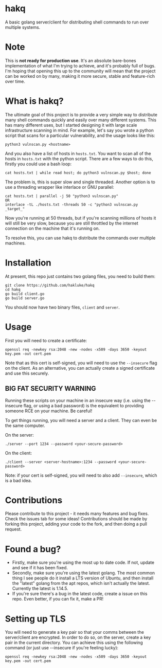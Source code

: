# hakq
A basic golang server/client for distributing shell commands to run over multiple systems.

# Note
This is **not ready for production use**. It's an absolute bare-bones implementation of what I'm trying to achieve, and it's probably full of bugs. I'm hoping that opening this up to the community will mean that the project can be worked on by many, making it more secure, stable and feature-rich over time.

# What is hakq?
The ultimate goal of this project is to provide a very simple way to distribute many shell commands quickly and easily over many different systems. This has many different uses, but I started designing it with large scale infrastructure scanning in mind. For example, let's say you wrote a python script that scans for a particular vulnerability, and the usage looks like this:
```
python3 vulnscan.py <hostname>
```

And you also have a list of hosts in `hosts.txt`. You want to scan all of the hosts in `hosts.txt` with the python script. There are a few ways to do this, firstly you could use a bash loop:
```
cat hosts.txt | while read host; do python3 vulnscan.py $host; done
```

The problem is, this is super slow and single threaded. Another option is to use a threading wrapper like interlace or GNU parallel:
```
cat hosts.txt | parallel -j 50 "python3 vulnscan.py"
OR 
interlace -tL ./hosts.txt -threads 50 -c "python3 vulnscan.py _target_"
```

Now you're running at 50 threads, but if you're scanning millions of hosts it will still be very slow, because you are still throttled by the internet connection on the machine that it's running on. 

To resolve this, you can use hakq to distribute the commands over multiple machines.

# Installation

At present, this repo just contains two golang files, you need to build them:

```
git clone https://github.com/hakluke/hakq
cd hakq
go build client.go
go build server.go
```

You should now have two binary files, `client` and `server`.

# Usage

First you will need to create a certificate:
```
openssl req -newkey rsa:2048 -new -nodes -x509 -days 3650 -keyout key.pem -out cert.pem
```
Note that as this cert is self-signed, you will need to use the `--insecure` flag on the client. As an alternative, you can actually create a signed certificate and use this securely.

## BIG FAT SECURITY WARNING
Running these scripts on your machine in an insecure way (i.e. using the --insecure flag, or using a bad password) is the equivalent to providing someone RCE on your machine. Be careful!

To get things running, you will need a server and a client. They can even be the same computer.

On the server:
```
./server --port 1234 --password <your-secure-password>
```

On the client:
```
./client --server <server-hostname>:1234 --password <your-secure-password>
```
Note: if your cert is self-signed, you will need to also add `--insecure`, which is a bad idea.

# Contributions
Please contribute to this project - it needs many features and bug fixes. Check the issues tab for some ideas!
Contributions should be made by forking this project, adding your code to the fork, and then doing a pull request.

# Found a bug?
- Firstly, make sure you're using the most up to date code. If not, update and see if it has been fixed.
- Secondly, make sure you're using the latest golang. The most common thing I see people do it install a LTS version of Ubuntu, and then install the "latest" golang from the apt repos, which isn't actually the latest. Currently the latest is 1.14.5.
- If you're sure there's a bug in the latest code, create a issue on this repo. Even better, if you can fix it, make a PR!

# Setting up TLS
You will need to generate a key pair so that your comms between the server/client are encrypted. In order to do so, on the server, create a key pair in the current directory. You can achieve this using the following command (or just use --insecure if you're feeling lucky):

```
openssl req -newkey rsa:2048 -new -nodes -x509 -days 3650 -keyout key.pem -out cert.pem
```
